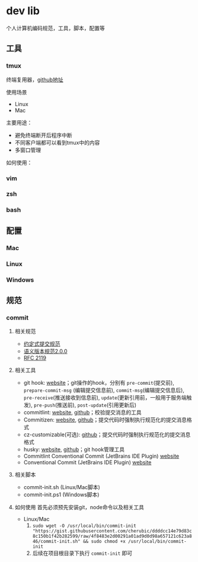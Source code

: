 # dev lib

个人计算机编码规范，工具，脚本，配置等

## 工具

### tmux

终端复用器，[github地址](https://github.com/tmux/tmux)

使用场景

- Linux
- Mac

主要用途：

- 避免终端断开后程序中断
- 不同客户端都可以看到tmux中的内容
- 多窗口管理

如何使用：


### vim

### zsh

### bash

## 配置

### Mac

### Linux

### Windows

## 规范

### commit

1. 相关规范
    - [约定式提交规范](https://www.conventionalcommits.org/zh-hans/v1.0.0/#%e7%ba%a6%e5%ae%9a%e5%bc%8f%e6%8f%90%e4%ba%a4%e8%a7%84%e8%8c%83)
    - [语义版本规范2.0.0](https://semver.org/lang/zh-CN/)
    - [RFC 2119](https://www.ietf.org/rfc/rfc2119.txt)

2. 相关工具
    - git hook: [website](https://git-scm.com/book/zh/v2/%E8%87%AA%E5%AE%9A%E4%B9%89-Git-Git-%E9%92%A9%E5%AD%90)；git操作的hook，分别有 `pre-commit`(提交前), `prepare-commit-msg`  (编辑提交信息前), `commit-msg`(编辑提交信息后), `pre-receive`(推送接收到信息前), `update`(更新引用前，一般用于服务端触发), `pre-push`(推送前), `post-update`(引用更新后)
    - commitlint: [website](https://commitlint.js.org/#/), [github](https://github.com/conventional-changelog/commitlint)；校验提交消息的工具
    - Commitizen: [website](http://commitizen.github.io/cz-cli/), [github](http://commitizen.github.io/cz-cli/)；提交代码时强制执行规范化的提交消息格式
    - cz-customizable(可选): [github](https://github.com/leoforfree/cz-customizable)；提交代码时强制执行规范化的提交消息格式
    - husky: [website](https://typicode.github.io/husky/#/), [github](https://github.com/typicode/husky)；git hook管理工具
    - Commitlint Conventional Commit (JetBrains IDE Plugin) [website](https://plugins.jetbrains.com/plugin/13389-conventional-commit)
    - Conventional Commit (JetBrains IDE Plugin) [website](https://plugins.jetbrains.com/plugin/14046-commitlint-conventional-commit)

3. 相关脚本
    - commit-init.sh (Linux/Mac脚本)
    - commit-init.ps1 (Windows脚本)

4. 如何使用
    首先必须预先安装git，node命令以及相关工具

    - Linux/Mac
        1. `sudo wget -O /usr/local/bin/commit-init "https://gist.githubusercontent.com/cherubic/ddddcc14e79d83c8c150b1f42b282599/raw/4f8483e2d00291a01ad9d0d98a657121c623a846/commit-init.sh" && sudo chmod +x /usr/local/bin/commit-init`
        2. 后续在项目根目录下执行 `commit-init` 即可
